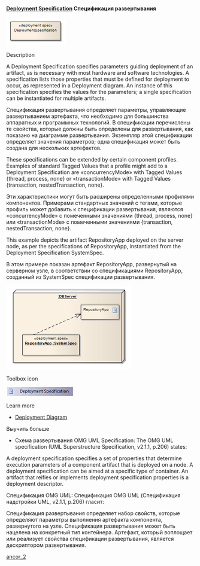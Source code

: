 #### <a href="https://sparxsystems.com/enterprise_architect_user_guide/15.1/model_domains/deploymentspec.html" target="_blank">Deployment Specification</a> Спецификация развертывания

![](_src/d-deploymentspec.png)

Description

A Deployment Specification specifies parameters guiding deployment of an artifact, as is necessary with most hardware and software technologies. A specification lists those properties that must be defined for deployment to occur, as represented in a Deployment diagram. An instance of this specification specifies the values for the parameters; a single specification can be instantiated for multiple artifacts.

Спецификация развертывания определяет параметры, управляющие развертыванием артефакта, что необходимо для большинства аппаратных и программных технологий. В спецификации перечислены те свойства, которые должны быть определены для развертывания, как показано на диаграмме развертывания. Экземпляр этой спецификации определяет значения параметров; одна спецификация может быть создана для нескольких артефактов.

These specifications can be extended by certain component profiles. Examples of standard Tagged Values that a profile might add to a Deployment Specification are «concurrencyMode» with Tagged Values {thread, process, none} or «transactionMode» with Tagged Values {transaction, nestedTransaction, none}.

Эти характеристики могут быть расширены определенными профилями компонентов. Примерами стандартных значений с тегами, которые профиль может добавить к спецификации развертывания, являются «concurrencyMode» с помеченными значениями {thread, process, none} или «transactionMode» с помеченными значениями {transaction, nestedTransaction, none}.


This example depicts the artifact RepositoryApp deployed on the server node, as per the specifications of RepositoryApp, instantiated from the Deployment Specification SystemSpec.

В этом примере показан артефакт RepositoryApp, развернутый на серверном узле, в соответствии со спецификациями RepositoryApp, созданный из SystemSpec спецификации развертывания.

![](_src/deploymentspec.png)

Toolbox icon

![](_src/e-deploymentspec.png)

Learn more
* <a href="https://sparxsystems.com/enterprise_architect_user_guide/15.1/model_domains/deploymentdiagram.html" target="_blank">Deployment Diagram</a>

Выучить больше
* Схема развертывания
OMG UML Specification:
The OMG UML specification (UML Superstructure Specification, v2.1.1, p.206) states:

A deployment specification specifies a set of properties that determine execution parameters of a component artifact that is deployed on a node. A deployment specification can be aimed at a specific type of container. An artifact that reifies or implements deployment specification properties is a deployment descriptor.

Спецификация OMG UML:
Спецификация OMG UML (Спецификация надстройки UML, v2.1.1, p.206) гласит:

Спецификация развертывания определяет набор свойств, которые определяют параметры выполнения артефакта компонента, развернутого на узле. Спецификация развертывания может быть нацелена на конкретный тип контейнера. Артефакт, который воплощает или реализует свойства спецификации развертывания, является дескриптором развертывания.

<a href="follow%2Fancor_2.md" target="_blank">ancor_2</a>





